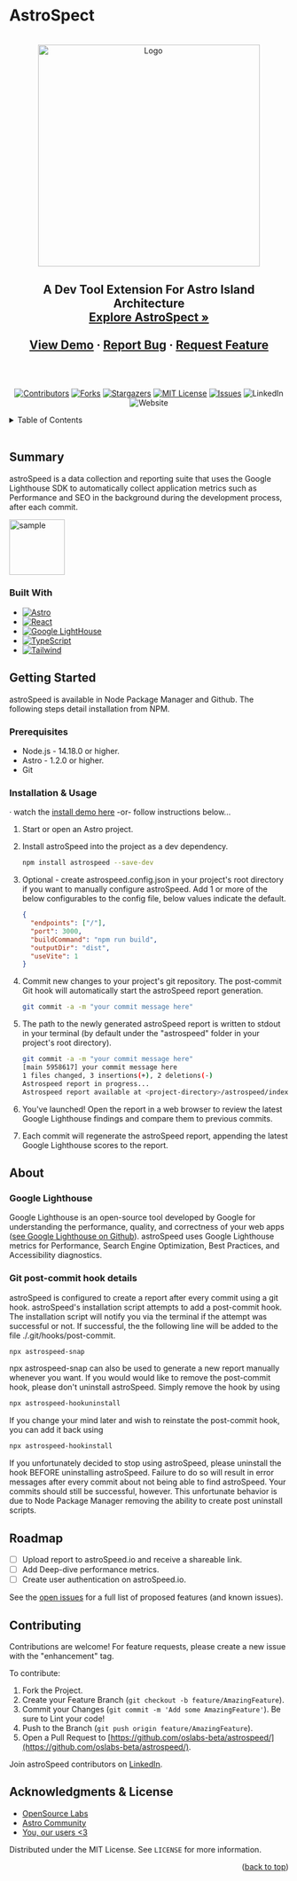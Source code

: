 # AstroSpect

<!-- Improved compatibility of back to top link: See: https://github.com/othneildrew/Best-README-Template/pull/73 -->

<a name="readme-top"></a>

<!-- PROJECT SHIELDS -->
<!--
*** I'm using markdown "reference style" links for readability.
*** Reference links are enclosed in brackets [ ] instead of parentheses ( ).
*** See the bottom of this document for the declaration of the reference variables
*** for contributors-url, forks-url, etc. This is an optional, concise syntax you may use.
*** https://www.markdownguide.org/basic-syntax/#reference-style-links
-->

<div align="center">
<!-- astroSpeed is a performance monitor for your AstroJS & Next.js codebase. -->
<!-- PROJECT LOGO -->
<br />
<div align="center">
  <a href="https://github.com/oslabs-beta/AstroSpect">
    <img src="https://i.ibb.co/Z8x7YGP/IMG-1412-3.png" alt="Logo" width="400" height="400">
  </a>

  <h2 align="center">
    A Dev Tool Extension For Astro Island Architecture
    <br />
    <a href="https://astro-spect-mhv1d8zly-astrospect.vercel.app/"><strong>Explore AstroSpect »</strong></a>
    <br />
    <br />
    <a href="http://www.astrospeed.io/watchdemo">View Demo</a>
    ·
    <a href="https://github.com/oslabs-beta/astrospeed/issues">Report Bug</a>
    ·
    <a href="https://github.com/oslabs-beta/astrospeed/issues">Request Feature</a>
  </h2>
</div>
<br></br>

[![Contributors][contributors-shield]][contributors-url]
[![Forks][forks-shield]][forks-url]
[![Stargazers][stars-shield]][stars-url]
[![MIT License][license-shield]][license-url]
[![Issues][issues-shield]][issues-url]
![LinkedIn][linkedin-shield]
![Website][website-shield]

<!-- [linkedin-url] -->

</div>

<!-- TABLE OF CONTENTS -->
<details>
  <summary>Table of Contents</summary>
  <ol>
    <li>
      <a href="#summary">About The Project</a>
      <ul>
        <li><a href="#built-with">Built With</a></li>
      </ul>
    </li>
    <li>
      <a href="#getting-started">Getting Started</a>
      <ul>
        <li><a href="#prerequisites">Prerequisites</a></li>
        <li><a href="#prerequisites">Installation</a></li>
      </ul>
    </li>
    <li><a href="#about">About</a></li>
        <ul>
        <li><a href="#google-lighthouse">Google Lighthouse</a></li>
        <li><a href="#git-post-commit-hook-details">Git post-hook Details</a></li>
      </ul>
    <li><a href="#roadmap">Roadmap</a></li>
    <li><a href="#contributing">Contributing & Contacts</a></li>
    <li><a href="#contributing">Acknowledgments & License</a></li>
  </ol>
</details>

<!-- ABOUT THE PROJECT -->
<br />

## Summary

astroSpeed is a data collection and reporting suite that uses the Google Lighthouse SDK to automatically collect application metrics such as Performance and SEO in the background during the development process, after each commit.

  <a href="https://i.ibb.co/JRFktyR/Screen-Shot-2022-10-13-at-11-53-58-AM.png">
    <img src="https://i.ibb.co/JRFktyR/Screen-Shot-2022-10-13-at-11-53-58-AM.png" alt="sample" width="" height="100">
  </a>

### Built With

- [![Astro][astro-shield]][astro-url]
- [![React][react.js]][react-url]
- [![Google LightHouse][glh-shield]][glh-url]
- [![TypeScript][typescript-shield]][typescript-url]
- [![Tailwind][tailwind-shield]][tailwind-url]

<!-- GETTING STARTED -->

## Getting Started

astroSpeed is available in Node Package Manager and Github. The following steps detail installation from NPM.

### Prerequisites

- Node.js - 14.18.0 or higher.
- Astro - 1.2.0 or higher.
- Git

### Installation & Usage

·
watch the <a href="https://github.com/oslabs-beta/astrospeed/watchdemo">install demo here</a> -or- follow instructions below...

1. Start or open an Astro project.
2. Install astroSpeed into the project as a dev dependency.
   ```sh
   npm install astrospeed --save-dev
   ```
3. Optional - create astrospeed.config.json in your project's root directory if you want to manually configure astroSpeed. Add 1 or more of the below configurables to the config file, below values indicate the default.
   ```json
   {
     "endpoints": ["/"],
     "port": 3000,
     "buildCommand": "npm run build",
     "outputDir": "dist",
     "useVite": 1
   }
   ```
4. Commit new changes to your project's git repository. The post-commit Git hook will automatically start the astroSpeed report generation.
   ```sh
   git commit -a -m "your commit message here"
   ```
5. The path to the newly generated astroSpeed report is written to stdout in your terminal (by default under the "astrospeed" folder in your project's root directory).
   ```sh
   git commit -a -m "your commit message here"
   [main 5958617] your commit message here
   1 files changed, 3 insertions(+), 2 deletions(-)
   Astrospeed report in progress...
   Astrospeed report available at <project-directory>/astrospeed/index.html
   ```
6. You've launched! Open the report in a web browser to review the latest Google Lighthouse findings and compare them to previous commits.

7. Each commit will regenerate the astroSpeed report, appending the latest Google Lighthouse scores to the report.

## About

### Google Lighthouse

Google Lighthouse is an open-source tool developed by Google for understanding the performance, quality, and correctness of your web apps ([see Google Lighthouse on Github](https://github.com/GoogleChrome/lighthouse)). astroSpeed uses Google Lighthouse metrics for Performance, Search Engine Optimization, Best Practices, and Accessibility diagnostics.

### Git post-commit hook details

astroSpeed is configured to create a report after every commit using a git hook. astroSpeed's installation script attempts to add a post-commit hook. The installation script will notify you via the terminal if the attempt was successful or not. If successful, the the following line will be added to the file ./.git/hooks/post-commit.

```sh
npx astrospeed-snap
```

npx astrospeed-snap can also be used to generate a new report manually whenever you want. If you would would like to remove the post-commit hook, please don't uninstall astroSpeed. Simply remove the hook by using

```sh
npx astrospeed-hookuninstall
```

If you change your mind later and wish to reinstate the post-commit hook, you can add it back using

```sh
npx astrospeed-hookinstall
```

If you unfortunately decided to stop using astroSpeed, please uninstall the hook BEFORE uninstalling astroSpeed. Failure to do so will result in error messages after every commit about not being able to find astroSpeed. Your commits should still be successful, however. This unfortunate behavior is due to Node Package Manager removing the ability to create post uninstall scripts.

## Roadmap

- [ ] Upload report to astroSpeed.io and receive a shareable link.
- [ ] Add Deep-dive performance metrics.
- [ ] Create user authentication on astroSpeed.io.

See the [open issues](https://github.com/oslabs-beta/astrospeed/issues) for a full list of proposed features (and known issues).

## Contributing

Contributions are welcome! For feature requests, please create a new issue with the "enhancement" tag.

To contribute:

1. Fork the Project.
2. Create your Feature Branch (`git checkout -b feature/AmazingFeature`).
3. Commit your Changes (`git commit -m 'Add some AmazingFeature'`). Be sure to Lint your code!
4. Push to the Branch (`git push origin feature/AmazingFeature`).
5. Open a Pull Request to [https://github.com/oslabs-beta/astrospeed/](https://github.com/oslabs-beta/astrospeed/).

Join astroSpeed contributors on [LinkedIn](https://linkedin.com/in/astrospeed).

## Acknowledgments & License

- [OpenSource Labs](https://opensourcelabs.io/)
- [Astro Community](https://discord.com/invite/grF4GTXXYm)
- [You, our users <3](http://www.astrospeed.io)

Distributed under the MIT License. See `LICENSE` for more information.

<p align="right">(<a href="#readme-top">back to top</a>)</p>

<!-- MARKDOWN LINKS & IMAGES -->
<!-- https://www.markdownguide.org/basic-syntax/#reference-style-links -->

[contributors-shield]: https://img.shields.io/github/contributors/oslabs-beta/AstroSpect?color=navy&label=Contributors
[contributors-url]: https://github.com/oslabs-beta/AstroSpect/graphs/contributors
[forks-shield]: https://img.shields.io/github/forks/oslabs-beta/AstroSpect?color=gold&label=Forks
[forks-url]: https://github.com/oslabs-beta/AstroSpect/forks
[stars-shield]: https://img.shields.io/github/stars/oslabs-beta/AstroSpect?color=%234B0082&label=Stars
[stars-url]: https://github.com/oslabs-beta/AstroSpect/stargazers
[issues-shield]: https://img.shields.io/github/issues/oslabs-beta/AstroSpect?color=%23483D8B&label=Issues
[issues-url]: https://github.com/oslabs-beta/AstroSpect/issues
[license-shield]: https://img.shields.io/github/license/oslabs-beta/AstroSpect?color=%09%23FF8C00&label=License
[license-url]: https://github.com/oslabs-beta/AstroSpect/blob/master/LICENSE.txt
[linkedin-shield]: https://img.shields.io/badge/-LinkedIn-red

<!-- [linkedin-url]: -->

[website-shield]: https://img.shields.io/badge/-Website-%23191970
[product-screenshot]: https://i.ibb.co/pz6nzrz/Screen-Shot-2022-10-12-at-3-20-46-PM.png
[astro-url]: https://astro.build/
[astro-shield]: https://i.ibb.co/F8HcbtD/Screen-Shot-2022-10-12-at-12-34-42-PM.png
[react.js]: https://i.ibb.co/MBLkXB6/Screen-Shot-2022-10-12-at-12-21-22-PM.png
[react-url]: https://reactjs.org/
[glh-shield]: https://i.ibb.co/LRZ9mgh/Screen-Shot-2022-10-12-at-12-23-35-PM.png
[glh-url]: https://developers.google.com/web
[typescript-shield]: https://i.ibb.co/7tT9vy1/Screen-Shot-2022-10-12-at-12-25-59-PM.png
[typescript-url]: https://www.typescriptlang.org
[tailwind-url]: https://tailwindcss.com
[tailwind-shield]: https://i.ibb.co/H7M7D3b/Screen-Shot-2022-10-12-at-12-32-22-PM.png
